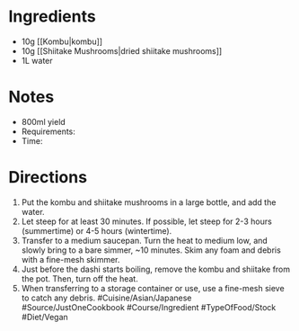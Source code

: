 # Ingredients
- 10g [[Kombu|kombu]]
- 10g [[Shiitake Mushrooms|dried shiitake mushrooms]]
- 1L water
# Notes
- 800ml yield
- Requirements: 
- Time: 
# Directions
1. Put the kombu and shiitake mushrooms in a large bottle, and add the water.
2. Let steep for at least 30 minutes. If possible, let steep for 2-3 hours (summertime) or 4-5 hours (wintertime).
3. Transfer to a medium saucepan. Turn the heat to medium low, and slowly bring to a bare simmer, ~10 minutes. Skim any foam and debris with a fine-mesh skimmer.
4. Just before the dashi starts boiling, remove the kombu and shiitake from the pot. Then, turn off the heat.
5. When transferring to a storage container or use, use a fine-mesh sieve to catch any debris.
#Cuisine/Asian/Japanese #Source/JustOneCookbook #Course/Ingredient #TypeOfFood/Stock #Diet/Vegan  